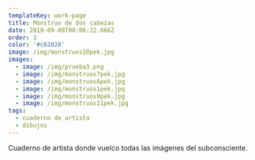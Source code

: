 ```yaml
---
templateKey: work-page
title: Monstruo de dos cabezas
date: 2019-09-08T00:06:22.666Z
order: 3
color: '#c62828'
image: /img/monstruos10pek.jpg
images:
  - image: /img/prueba3.png
  - image: /img/monstruos7pek.jpg
  - image: /img/monstruos6pek.jpg
  - image: /img/monstruos1pek.jpg
  - image: /img/monstruos9pek.jpg
  - image: /img/monstruos11pek.jpg
tags:
  - cuaderno de artista
  - dibujos
---
```

Cuaderno de artista donde vuelco todas las imágenes del subconsciente.
